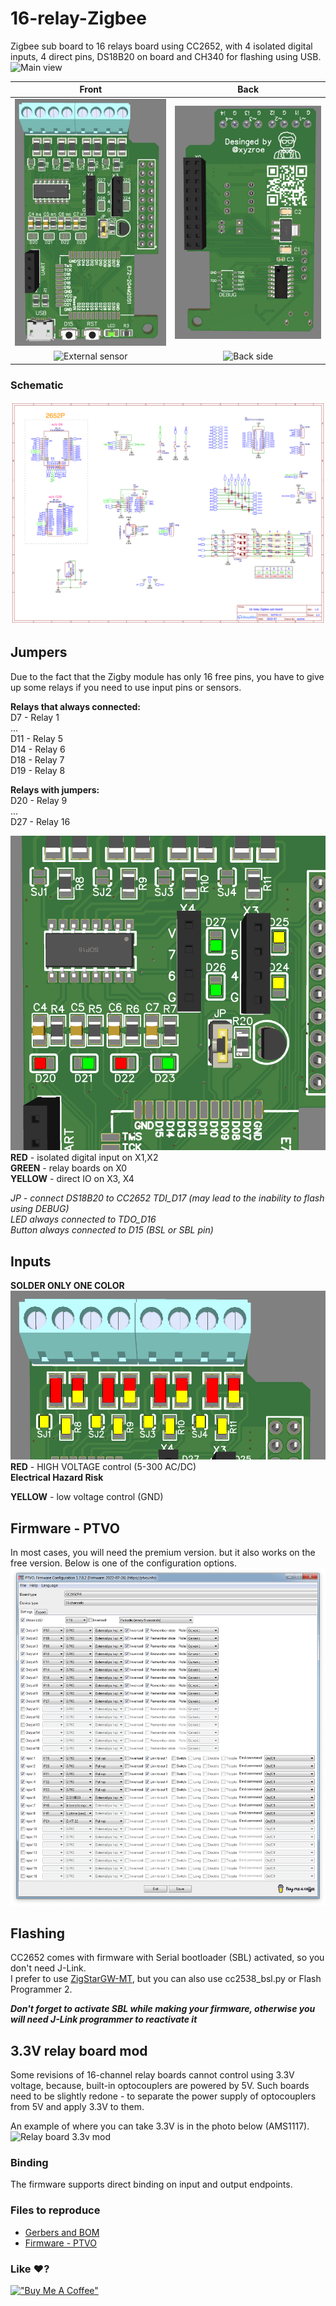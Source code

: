 # 16-relay-Zigbee
Zigbee sub board to 16 relays board using CC2652, with 4 isolated digital inputs, 4 direct pins, DS18B20 on board and CH340 for flashing using USB.
![Main view](https://i.imgur.com/ORnDNKh.jpg)



Front | Back
:-:|:-:
![PCB front view](images/front.png)  | ![PCB back view](images/back.png)
![External sensor](https://i.imgur.com/LFHT67z.jpg)  | ![Back side](https://i.imgur.com/41dWDfy.jpg)

### Schematic
![Schematic](hardware/Schematic.png)


## Jumpers
Due to the fact that the Zigby module has only 16 free pins, you have to give up some relays if you need to use input pins or sensors.

**Relays that always connected:**  
D7 - Relay 1  
...  
D11 - Relay 5   
D14 - Relay 6   
D18 - Relay 7    
D19 - Relay 8    

**Relays with jumpers:**  
D20 - Relay 9  
...  
D27 - Relay 16  

![Jumpers description](images/jumpers.png)  
**RED** - isolated digital input on X1,X2  
**GREEN** - relay boards on X0  
**YELLOW** - direct IO on X3, X4  

*JP - connect DS18B20 to CC2652 TDI_D17 (may lead to the inability to flash using DEBUG)*  
*LED always connected to TDO_D16*  
*Button always connected to D15 (BSL or SBL pin)*  

## Inputs
**SOLDER ONLY ONE COLOR**  
![Inputs description](images/inputs.png)  
**RED** - HIGH VOLTAGE control (5-300 AC/DC)   
**Electrical Hazard Risk**    

**YELLOW** - low voltage control (GND)


## Firmware - PTVO
In most cases, you will need the premium version. but it also works on the free version.
Below is one of the configuration options.
![PTVO config](images/ptvo.png)


## Flashing
CC2652 comes with firmware with Serial bootloader (SBL) activated, so you don't need J-Link.   
I prefer to use [ZigStarGW-MT](https://github.com/xyzroe/ZigStarGW-MT), but you can also use cc2538_bsl.py or Flash Programmer 2.  

***Don't forget to activate SBL while making your firmware, otherwise you will need J-Link programmer to reactivate it***

## 3.3V relay board mod
Some revisions of 16-channel relay boards cannot control using 3.3V voltage, because, built-in optocouplers are powered by 5V.
Such boards need to be slightly redone - to separate the power supply of optocouplers from 5V and apply 3.3V to them.

An example of where you can take 3.3V is in the photo below (AMS1117).
![Relay board 3.3v mod](https://i.imgur.com/AWW3jOZ.jpg)

### Binding
The firmware supports direct binding on input and output endpoints.


### Files to reproduce
* [Gerbers and BOM](https://github.com/xyzroe/16-relay-Zigbee/hardware)
* [Firmware - PTVO](https://ptvo.info)


### Like ♥️?
[!["Buy Me A Coffee"](https://www.buymeacoffee.com/assets/img/custom_images/orange_img.png)](https://www.buymeacoffee.com/xyzroe)
